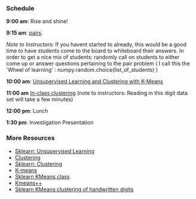 ### Schedule

**9:00 am**: Rise and shine!

**9:15 am**: [pairs](pair_mongo.ipynb).

*Note to Instructors*:  If you havent started to already, this would be a good time to have students come to the board to whiteboard their answers.   In order to get a nice mix of students: randomly call on students to either come up or answer questions pertaining to the pair problem ( I call this the 'Wheel of learning' : numpy.random.choice(list_of_students) )

**10:00 am**: [Unsupervised Learning and Clustering with K-Means](Unsupervised_Learning_Kmeans.pdf)

**11:00 am**  [In-class clustering](digits_clustering.ipynb)
(note to instructors: Reading in this digit data set will take a few minutes)

**12:00 pm**: Lunch

**1:30 pm**: Investigation Presentation


### More Resources

 * [Sklearn: Unsupervised Learning](http://scikit-learn.org/stable/tutorial/statistical_inference/unsupervised_learning.html)
 * [Clustering](http://en.wikipedia.org/wiki/Cluster_analysis)
 * [Sklearn: Clustering](http://scikit-learn.org/stable/modules/clustering.html)
 * [K-means](http://en.wikipedia.org/wiki/K-means_clustering)
 * [Sklearn KMeans class](http://scikit-learn.org/stable/modules/generated/sklearn.cluster.KMeans.html)
 * [Kmeans++](http://en.wikipedia.org/wiki/K-means++)
 * [Sklearn KMeans clustering of handwritten digits](http://scikit-learn.org/stable/auto_examples/cluster/plot_kmeans_digits.html)
